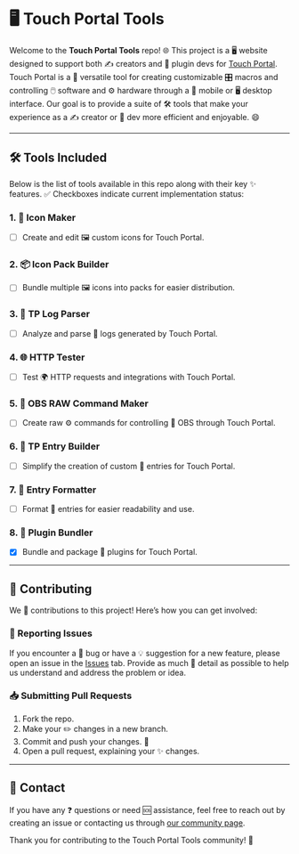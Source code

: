 # 🖥️ Touch Portal Tools

Welcome to the **Touch Portal Tools** repo! 🌐 This project is a 🖥️ website designed to support both ✍️ creators and 🔌 plugin devs for [Touch Portal](https://www.touch-portal.com). Touch Portal is a 🔧 versatile tool for creating customizable 🎛️ macros and controlling 🖱️ software and ⚙️ hardware through a 📱 mobile or 🖥️ desktop interface. Our goal is to provide a suite of 🛠️ tools that make your experience as a ✍️ creator or 🔌 dev more efficient and enjoyable. 😄

---

## 🛠️ Tools Included

Below is the list of tools available in this repo along with their key ✨ features. ✅ Checkboxes indicate current implementation status:

### 1. **🎨 Icon Maker**

- [ ] Create and edit 🖼️ custom icons for Touch Portal.

### 2. **📦 Icon Pack Builder**

- [ ] Bundle multiple 🖼️ icons into packs for easier distribution.

### 3. **📜 TP Log Parser**

- [ ] Analyze and parse 📄 logs generated by Touch Portal.

### 4. **🌐 HTTP Tester**

- [ ] Test 🌍 HTTP requests and integrations with Touch Portal.

### 5. **🎥 OBS RAW Command Maker**

- [ ] Create raw ⚙️ commands for controlling 🎥 OBS through Touch Portal.

### 6. **📝 TP Entry Builder**

- [ ] Simplify the creation of custom 📄 entries for Touch Portal.

### 7. **📐 Entry Formatter**

- [ ] Format 📄 entries for easier readability and use.

### 8. **🔗 Plugin Bundler**

- [x] Bundle and package 🔌 plugins for Touch Portal.

---

## 🤝 Contributing

We 💖 contributions to this project! Here’s how you can get involved:

### 🐞 Reporting Issues

If you encounter a 🐛 bug or have a 💡 suggestion for a new feature, please open an issue in the [Issues](https://github.com/blushell/Touch-Portal-Kit/issues) tab. Provide as much 📄 detail as possible to help us understand and address the problem or idea.

### 📥 Submitting Pull Requests

1. Fork the repo.
2. Make your ✏️ changes in a new branch.
3. Commit and push your changes. 🚀
4. Open a pull request, explaining your ✨ changes.

---

## 📧 Contact

If you have any ❓ questions or need 🆘 assistance, feel free to reach out by creating an issue or contacting us through [our community page](https://github.com/blushell/Touch-Portal-Kit/discussions).

Thank you for contributing to the Touch Portal Tools community! 🙌

